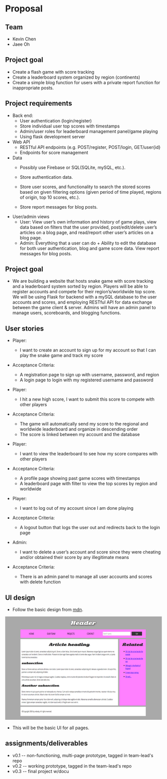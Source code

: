 # Proposal


## Team
* Kevin Chen
* Jaee Oh

## Project goal
* Create a flash game with score tracking
* Create a leaderboard system organized by region (continents)
* Create a simple blog function for users with a private report function for inappropriate posts.

## Project requirements
* Back end:
    * User authentication (login/register)
    * Store individual user top scores with timestamps
    * Admin/user roles for leaderboard management panel/game playing
    * Using flask development server
* Web API
    * RESTful API endpoints (e.g. POST/register, POST/login, GET/user{id}
    * Endpoints for score management
* Data
    * Possibly use Firebase or SQL(SQLite, mySQL, etc.).

    * Store authentication data.
    * Store user scores, and functionality to search the stored scores based on given filtering options (given period of time played, regions of origin, top 10 scores, etc.).
    * Store report messages for blog posts.
* User/admin views
    * User: View user’s own information and history of game plays, view data based on filters that the user provided, post/edit/delete user’s articles on a blog page, and read/report other user’s articles on a blog page.
    * Admin: Everything that a user can do + Ability to edit the database for both user authentication, blog and game score data. View report messages for blog posts.

## Project goal
* We are building a website that hosts snake game with score tracking and a leaderboard system sorted by region. Players will be able to register accounts and compete for their region’s/worldwide top score. We will be using Flask for backend with a mySQL database to the user accounts and scores, and employing RESTful API for data exchange between the game client & server. Admins will have an admin panel to manage users, scoreboards, and blogging functions.

## User stories
* Player:
    * I want to create an account to sign up for my account so that I can play the snake game and track my score

* Acceptance Criteria:
    * A registration page to sign up with username, password, and region 
    * A login page to login with my registered username and password

* Player:
    * I hit a new high score, I want to submit this score to compete with other players

* Acceptance Criteria:
    * The game will automatically send my score to the regional and worldwide leaderboard and organize in descending order
    * The score is linked between my account and the database

* Player:
    * I want to view the leaderboard to see how my score compares with other players

* Acceptance Criteria:
    * A profile page showing past game scores with timestamps
    * A leaderboard page with filter to view the top scores by region and worldwide

* Player:
    * I want to log out of my account since I am done playing

* Acceptance Criteria:
    * A logout button that logs the user out and redirects back to the login page

* Admin:
    * I want to delete a user’s account and score since they were cheating and/or obtained their score by any illegitimate means

* Acceptance Criteria:
    * There is an admin panel to manage all user accounts and scores with delete function


## UI design
* Follow the basic design from [mdn](https://developer.mozilla.org/en-US/docs/Learn_web_development/Core/Structuring_content/Structuring_documents).

![Alternative image text](../fig/sample-website.png)

* This will be the basic UI for all pages.

## assignments/deliverables
* v0.1 -- non-functioning, multi-page prototype, tagged in team-lead's repo
* v0.2 -- working prototype, tagged in the team-lead's repo
* v0.3 -- final project w/docu
